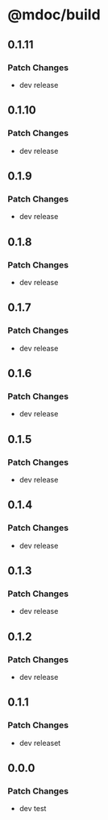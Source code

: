 # @mdoc/build

## 0.1.11

### Patch Changes

- dev release

## 0.1.10

### Patch Changes

- dev release

## 0.1.9

### Patch Changes

- dev release

## 0.1.8

### Patch Changes

- dev release

## 0.1.7

### Patch Changes

- dev release

## 0.1.6

### Patch Changes

- dev release

## 0.1.5

### Patch Changes

- dev release

## 0.1.4

### Patch Changes

- dev release

## 0.1.3

### Patch Changes

- dev release

## 0.1.2

### Patch Changes

- dev release

## 0.1.1

### Patch Changes

- dev releaset

## 0.0.0

### Patch Changes

- dev test
